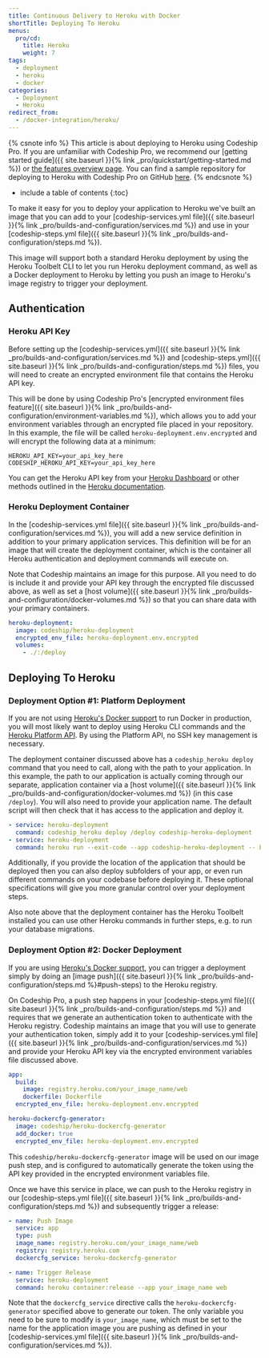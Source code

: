 ```yaml
---
title: Continuous Delivery to Heroku with Docker
shortTitle: Deploying To Heroku
menus:
  pro/cd:
    title: Heroku
    weight: 7
tags:
  - deployment
  - heroku
  - docker
categories:
  - Deployment
  - Heroku  
redirect_from:
  - /docker-integration/heroku/
---
```


{% csnote info %}
This article is about deploying to Heroku using Codeship Pro.
If you are unfamiliar with Codeship Pro, we recommend our [getting started guide]({{ site.baseurl }}{% link _pro/quickstart/getting-started.md %}) or [the features overview page](https://codeship.com/features/pro).
You can find a sample repository for deploying to Heroku with Codeship Pro on GitHub [here](https://github.com/codeship-library/heroku-deployment).
{% endcsnote %}

* include a table of contents
{:toc}

To make it easy for you to deploy your application to Heroku we've built an image that you can add to your [codeship-services.yml file]({{ site.baseurl }}{% link _pro/builds-and-configuration/services.md %}) and use in your [codeship-steps.yml file]({{ site.baseurl }}{% link _pro/builds-and-configuration/steps.md %}).

This image will support both a standard Heroku deployment by using the Heroku Toolbelt CLI to let you run Heroku deployment command, as well as a Docker deployment to Heroku by letting you push an image to Heroku's image registry to trigger your deployment.

## Authentication

### Heroku API Key

Before setting up the [codeship-services.yml]({{ site.baseurl }}{% link _pro/builds-and-configuration/services.md %}) and [codeship-steps.yml]({{ site.baseurl }}{% link _pro/builds-and-configuration/steps.md %}) files, you will need to create an encrypted environment file that contains the Heroku API key.

This will be done by using Codeship Pro's [encrypted environment files feature]({{ site.baseurl }}{% link _pro/builds-and-configuration/environment-variables.md %}), which allows you to add your environment variables through an encrypted file placed in your repository. In this example, the file will be called `heroku-deployment.env.encrypted` and will encrypt the following data at a minimum:

```
HEROKU_API_KEY=your_api_key_here
CODESHIP_HEROKU_API_KEY=your_api_key_here
```

You can get the Heroku API key from your [Heroku Dashboard](https://dashboard.heroku.com/account) or other methods outlined in the [Heroku documentation](https://devcenter.heroku.com/articles/platform-api-quickstart#authentication).

### Heroku Deployment Container

In the [codeship-services.yml file]({{ site.baseurl }}{% link _pro/builds-and-configuration/services.md %}), you will add a new service definition in addition to your primary application services. This definition will be for an image that will create the deployment container, which is the container all Heroku authentication and deployment commands will execute on.

Note that Codeship maintains an image for this purpose. All you need to do is include it and provide your API key through the encrypted file discussed above, as well as set a [host volume]({{ site.baseurl }}{% link _pro/builds-and-configuration/docker-volumes.md %}) so that you can share data with your primary containers.

```yaml
heroku-deployment:
  image: codeship/heroku-deployment
  encrypted_env_file: heroku-deployment.env.encrypted
  volumes:
    - ./:/deploy
```

## Deploying To Heroku

### Deployment Option #1: Platform Deployment

If you are  not using [Heroku's Docker support](https://devcenter.heroku.com/articles/container-registry-and-runtime) to run Docker in production, you will most likely want to deploy using Heroku CLI commands and the [Heroku Platform API](https://devcenter.heroku.com/articles/build-and-release-using-the-api). By using the Platform API, no SSH key management is necessary.

The deployment container discussed above has a `codeship_heroku deploy` command that you need to call, along with the path to your application. In this example, the path to our application is actually coming through our separate, application container via a [host volume]({{ site.baseurl }}{% link _pro/builds-and-configuration/docker-volumes.md %}) (in this case `/deploy`). You will also need to provide your application name. The default script will then check that it has access to the application and deploy it.

```yaml
- service: heroku-deployment
  command: codeship_heroku deploy /deploy codeship-heroku-deployment
- service: heroku-deployment
  command: heroku run --exit-code --app codeship-heroku-deployment -- bundle exec rake db:migrate
```

Additionally, if you provide the location of the application that should be deployed then you can also deploy subfolders of your app, or even run different commands on your codebase before deploying it. These optional specifications will give you more granular control over your deployment steps.

Also note above that the deployment container has the Heroku Toolbelt installed you can use other Heroku commands in further steps, e.g. to run your database migrations.


### Deployment Option #2: Docker Deployment

If you are using [Heroku's Docker support](https://devcenter.heroku.com/articles/container-registry-and-runtime), you can trigger a deployment simply by doing an [image push]({{ site.baseurl }}{% link _pro/builds-and-configuration/steps.md %}#push-steps) to the Heroku registry.

On Codeship Pro, a push step happens in your [codeship-steps.yml file]({{ site.baseurl }}{% link _pro/builds-and-configuration/steps.md %}) and requires that we generate an authentication token to authenticate with the Heroku registry. Codeship maintains an image that you will use to generate your authentication token, simply add it to your [codeship-services.yml file]({{ site.baseurl }}{% link _pro/builds-and-configuration/services.md %}) and provide your Heroku API key via the encrypted environment variables file discussed above.

```yaml
app:
  build:
    image: registry.heroku.com/your_image_name/web
    dockerfile: Dockerfile
  encrypted_env_file: heroku-deployment.env.encrypted

heroku-dockercfg-generator:
  image: codeship/heroku-dockercfg-generator
  add_docker: true
  encrypted_env_file: heroku-deployment.env.encrypted
```

This `codeship/heroku-dockercfg-generator` image will be used on our image push step, and is configured to automatically generate the token using the API key provided in the encrypted environment variables file.

Once we have this service in place, we can push to the Heroku registry in our [codeship-steps.yml file]({{ site.baseurl }}{% link _pro/builds-and-configuration/steps.md %}) and subsequently trigger a release:

```yaml
- name: Push Image
  service: app
  type: push
  image_name: registry.heroku.com/your_image_name/web
  registry: registry.heroku.com
  dockercfg_service: heroku-dockercfg-generator

- name: Trigger Release
  service: heroku-deployment
  command: heroku container:release --app your_image_name web
```

Note that the `dockercfg_service` directive calls the `heroku-dockercfg-generator` specified above to generate our token. The only variable you need to be sure to modify is `your_image_name`, which must be set to the name for the application image you are pushing as defined in your [codeship-services.yml file]({{ site.baseurl }}{% link _pro/builds-and-configuration/services.md %}).
